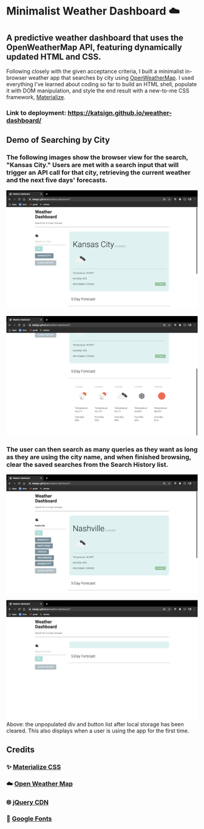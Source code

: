 # Minimalist Weather Dashboard :cloud:
## A predictive weather dashboard that uses the OpenWeatherMap API, featuring dynamically updated HTML and CSS.
Following closely with the given acceptance criteria, I built a minimalist in-browser weather app that searches by city using [OpenWeatherMap](https://home.openweathermap.org/). I used everything I've learned about coding so far to build an HTML shell, populate it with DOM manipulation, and style the end result with a new-to-me CSS framework, [Materialize](https://materializecss.com/).

### Link to deployment: https://katsign.github.io/weather-dashboard/

## Demo of Searching by City

### The following images show the browser view for the search, "Kansas City." Users are met with a search input that will trigger an API call for that city, retrieving the current weather and the next five days' forecasts.
![Demo of Weather Dashboard](./assets/screenshots/kc1.png)

![Demo of Weather Dashboard](./assets/screenshots/kc2.png)

### The user can then search as many queries as they want as long as they are using the city name, and when finished browsing, clear the saved searches from the Search History list.

![Demo of Weather Dashboard](./assets/screenshots/history.png)

![Demo of Weather Dashboard](./assets/screenshots/empty.png)
Above: the unpopulated div and button list after local storage has been cleared. This also displays when a user is using the app for the first time.

## Credits

### :sparkles: [Materialize CSS](https://materializecss.com/)
### :cloud: [Open Weather Map](https://home.openweathermap.org/)
### :globe_with_meridians: [jQuery CDN](https://code.jquery.com/)
### :blue_book: [Google Fonts](https://fonts.google.com/)
